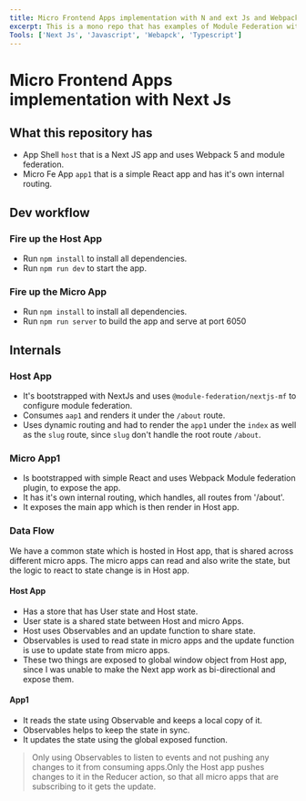 ```yaml
---
title: Micro Frontend Apps implementation with N and ext Js and Webpack Module Federation Plugin.
excerpt: This is a mono repo that has examples of Module Federation with different javascript frameworks.
Tools: ['Next Js', 'Javascript', 'Webapck', 'Typescript']
---
```


# Micro Frontend Apps implementation with Next Js

## What this repository has

- App Shell `host` that is a Next JS app and uses Webpack 5 and module federation.
- Micro Fe App `app1` that is a simple React app and has it's own internal routing.

## Dev workflow

### Fire up the Host App
- Run `npm install` to install all dependencies.
- Run `npm run dev` to start the app.

### Fire up the Micro App
- Run `npm install` to install all dependencies.
- Run `npm run server` to build the app and serve at port 6050

## Internals

### Host App
- It's bootstrapped with NextJs and uses `@module-federation/nextjs-mf` to configure module federation.
- Consumes `aap1` and renders it under the `/about` route.
- Uses dynamic routing and had to render the `app1` under the `index` as well as the `slug` route, since `slug` don't handle the root route `/about`.
  
### Micro App1 
- Is bootstrapped with simple React and uses Webpack Module federation plugin, to expose the app.
- It has it's own internal routing, which handles, all routes from '/about'.
- It exposes the main app which is then render in Host app.


### Data Flow
We have a common state which is hosted in Host app, that is shared across different micro apps. The micro apps can read and also write the state, but the logic to react to state change is in Host app.

#### Host App 
- Has a store that has User state and Host state.
- User state is a shared state between Host and micro Apps.
- Host uses Observables and an update function to share state.
- Observables is used to read state in micro apps and the update function is use to update state from micro apps.
- These two things are exposed to global window object from Host app, since I was unable to make the Next app work as bi-directional and expose them.

#### App1 
- It reads the state using Observable and keeps a local copy of it.
- Observables helps to keep the state in sync.
- It updates the state using the global exposed function.
  
> Only using Observables to listen to events and not pushing any changes to it from consuming apps.Only the Host app pushes changes to it in the Reducer action, so that all micro apps that are subscribing to it gets the update.
 
